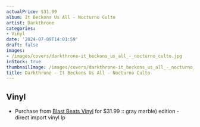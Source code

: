 ```yaml
---
actualPrice: $31.99
album: It Beckons Us All - Nocturno Culto
artist: Darkthrone
categories:
- Vinyl
date: '2024-07-09T14:01:59'
draft: false
images:
- /images/covers/darkthrone-it_beckons_us_all_-_nocturno_culto.jpg
inStock: true
thumbnailImage: /images/covers/darkthrone-it_beckons_us_all_-_nocturno_culto-thumb.jpg
title: Darkthrone - It Beckons Us All - Nocturno Culto
---
```


## Vinyl
* Purchase from [Blast Beats Vinyl](https://blastbeatsvinyl.com/products/darkthrone-it-beckons-us-all-nocturno-culto-gray-marble-edition-direct-import-vinyl-lp) for $31.99 :: gray marble) edition - direct import vinyl lp
